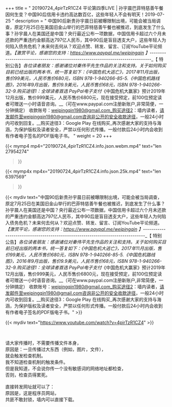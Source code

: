 +++
title = " 20190724_4pirTzR1CZ4 平论第四季LIVE | 孙宇晨巴菲特慈善午餐因何生变？中国90后信用卡违约高达数百亿，这些年轻人不会有明天！2019-07-25 "
description = " 中国90后新贵孙宇晨日前被曝限制出境，可能会被当局调查，原定7月25日在美国旧金山举行的巴菲特慈善午餐也被推迟，到底发生了什么事？孙宇晨人在美国还是中国？央行最近公布一项数据，中国信用卡超过六个月未还款的严重违约金额高达797亿人民币，其中90后是盲目透支大户，这些年轻人为何陷入债务危机？未来何去何从？欢迎点赞、转发、留言、订阅YouTube平论频道。_【激赏平论，感谢您的支持：https://www.paypal.me/weipingqin 】_-------------------------------------------------------------------------------_【 特别公告】_各位读者朋友：_感谢诸位对秦伟平先生作品的关注和支持。_关于如何购买目前已经出版的两本书，统一答复如下：_《中国危机大逃亡》，2017年11月出版，售价99美元，人民币售价680元，ISBN 978-1-940266-85-5._《中国危机路线图》，2016年9月出版，售价9.9美元，人民币售价68元，ISBN 978-1-940266-32-9._购买途径1：全球读者首选 PayPal电子支付__《中国危机大赢家》预计2019年12月出版，售价999美元，人民币售价6800元，现在接受预定，前100位预定读者可赠送一小时语音咨询。__（可在www.paypal.com注册新账户,非常简便，一分钟搞定）     收款账号：weipingqin1980@gmail.com_购买途径2：墙内读者，请发邮件至weipingqin1980@gmail.com咨询非公开的安全收款途径，一般24小时内可收到回复。__购买途径3：Google Play 在线购买_再次感谢大家的支持与海涵，为保护版权及读者安全，严禁以任何形式传播。一般付款后24小时内会收到有作者电子签名的PDF版电子书。 "
weight = 20
+++

{{< mymp4 mp4="20190724_4pirTzR1CZ4.info.json.webm.mp4" 
text="len 27954274"
>}}

{{< mymp4x  mp4x="20190724_4pirTzR1CZ4.info.json.25k.mp4"
text="len 6397569"
>}}


{{< mydiv text="中国90后新贵孙宇晨日前被曝限制出境，可能会被当局调查，原定7月25日在美国旧金山举行的巴菲特慈善午餐也被推迟，到底发生了什么事？孙宇晨人在美国还是中国？央行最近公布一项数据，中国信用卡超过六个月未还款的严重违约金额高达797亿人民币，其中90后是盲目透支大户，这些年轻人为何陷入债务危机？未来何去何从？欢迎点赞、转发、留言、订阅YouTube平论频道。_【激赏平论，感谢您的支持：https://www.paypal.me/weipingqin 】_-------------------------------------------------------------------------------_【 特别公告】_各位读者朋友：_感谢诸位对秦伟平先生作品的关注和支持。_关于如何购买目前已经出版的两本书，统一答复如下：_《中国危机大逃亡》，2017年11月出版，售价99美元，人民币售价680元，ISBN 978-1-940266-85-5._《中国危机路线图》，2016年9月出版，售价9.9美元，人民币售价68元，ISBN 978-1-940266-32-9._购买途径1：全球读者首选 PayPal电子支付__《中国危机大赢家》预计2019年12月出版，售价999美元，人民币售价6800元，现在接受预定，前100位预定读者可赠送一小时语音咨询。__（可在www.paypal.com注册新账户,非常简便，一分钟搞定）     收款账号：weipingqin1980@gmail.com_购买途径2：墙内读者，请发邮件至weipingqin1980@gmail.com咨询非公开的安全收款途径，一般24小时内可收到回复。__购买途径3：Google Play 在线购买_再次感谢大家的支持与海涵，为保护版权及读者安全，严禁以任何形式传播。一般付款后24小时内会收到有作者电子签名的PDF版电子书。" >}}
<br>

{{< mydiv text="https://www.youtube.com/watch?v=4pirTzR1CZ4" >}}


<br>

请大家传播时，不需要传播文件本身，<br>
原因是：一旦传播过大东西（例如，图片，文件），<br>
就会触发检查机制。<br>
我不知道检查机制的触发条件。<br>
但是我知道，不会说你传一个没有敏感词的网络地址都检查，<br>
否则，检查员得累死。<br><br>
直接转发网址就可以了：<br>
原因是，这是程序员网站，<br>
共匪不敢封锁，墙内可以直接下载。


